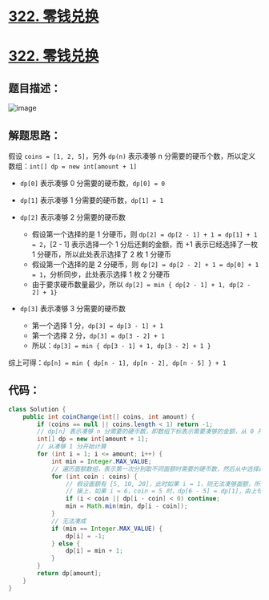 # [322. 零钱兑换](https://github.com/imtsingyun/LeetCode/issues/1)

# [322. 零钱兑换](https://leetcode-cn.com/problems/coin-change/)

## 题目描述：
![image](https://user-images.githubusercontent.com/56377217/201953397-9709e915-c794-48e8-a1fe-9ffd39e40770.png)

## 解题思路：
假设 `coins = [1, 2, 5]`，另外 `dp(n)` 表示凑够 n 分需要的硬币个数，所以定义数组：`int[] dp = new int[amount + 1]`

- `dp[0]` 表示凑够 0 分需要的硬币数，`dp[0] = 0`
- `dp[1]` 表示凑够 1 分需要的硬币数，`dp[1] = 1`
- `dp[2]` 表示凑够 2 分需要的硬币数
  - 假设第一个选择的是 1 分硬币，则 `dp[2] = dp[2 - 1] + 1 = dp[1] + 1 = 2`，[2 - 1] 表示选择一个 1 分后还剩的金额，而 +1 表示已经选择了一枚 1 分硬币，所以此处表示选择了 2 枚 1 分硬币
  - 假设第一个选择的是 2 分硬币，则 `dp[2] = dp[2 - 2] + 1 = dp[0] + 1 = 1`，分析同步，此处表示选择 1 枚 2 分硬币
  - 由于要求硬币数量最少，所以 `dp[2] = min { dp[2 - 1] + 1, dp[2 - 2] + 1}`

- `dp[3]` 表示凑够 3 分需要的硬币数
  - 第一个选择 1 分，`dp[3] = dp[3 - 1] + 1`
  - 第一个选择 2 分，`dp[3] = dp[3 - 2] + 1`
  - 所以：`dp[3] = min { dp[3 - 1] + 1, dp[3 - 2] + 1 }`

综上可得：`dp[n] = min { dp[n - 1], dp[n - 2], dp[n - 5] } + 1`

## 代码：

```java
class Solution {
    public int coinChange(int[] coins, int amount) {  
        if (coins == null || coins.length < 1) return -1;
        // dp[n] 表示凑够 n 分需要的硬币数，即数组下标表示需要凑够的金额，从 0 开始
        int[] dp = new int[amount + 1];
        // 从凑够 1 分开始计算
        for (int i = 1; i <= amount; i++) {
            int min = Integer.MAX_VALUE;
            // 遍历面额数组，表示第一次分别取不同面额时需要的硬币数，然后从中选择最小的即可
            for (int coin : coins) {
                // 假设面额有 [5, 10, 20]，此时如果 i = 1，则无法凑够面额，所以 i < coin 时不用计算
                // 接上，如果 i = 6，coin = 5 时，dp[6 - 5] = dp[1]，由上句可知 dp[1] 无法凑出，所以此时也不能使用 dp[1] 来计算
                if (i < coin || dp[i - coin] < 0) continue;
                min = Math.min(min, dp[i - coin]);
            }
            // 无法凑成
            if (min == Integer.MAX_VALUE) {
                dp[i] = -1;
            } else {
                dp[i] = min + 1;
            }
        }
        return dp[amount];
    }
}
```